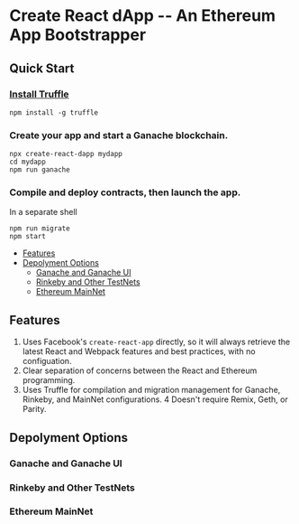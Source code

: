 # Create React dApp -- An Ethereum App Bootstrapper

## Quick Start

### [Install Truffle](http://truffleframework.com/docs/getting_started/installation)
```
npm install -g truffle
```
### Create your app and start a Ganache blockchain.
```
npx create-react-dapp mydapp
cd mydapp
npm run ganache
```

### Compile and deploy contracts, then launch the app.

In a separate shell

```
npm run migrate
npm start
```

<!-- toc -->

- [Features](#features)
- [Depolyment Options](#depolyment-options)
  * [Ganache and Ganache UI](#ganache-and-ganache-ui)
  * [Rinkeby and Other TestNets](#rinkeby-and-other-testnets)
  * [Ethereum MainNet](#ethereum-mainnet)

<!-- tocstop -->

## Features

1. Uses Facebook's `create-react-app` directly, so it will always retrieve the latest React and Webpack features and best practices, with no configuation.
2. Clear separation of concerns between the React and Ethereum programming.
3. Uses Truffle for compilation and migration management for Ganache, Rinkeby, and MainNet configurations.
4 Doesn't require Remix, Geth, or Parity.

## Depolyment Options

### Ganache and Ganache UI

### Rinkeby and Other TestNets

### Ethereum MainNet




